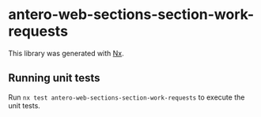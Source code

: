 # antero-web-sections-section-work-requests

This library was generated with [Nx](https://nx.dev).

## Running unit tests

Run `nx test antero-web-sections-section-work-requests` to execute the unit tests.
